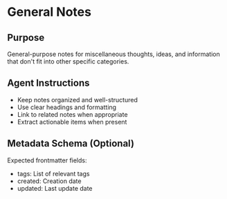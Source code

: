 # General Notes

## Purpose
General-purpose notes for miscellaneous thoughts, ideas, and information that don't fit into other specific categories.

## Agent Instructions
- Keep notes organized and well-structured
- Use clear headings and formatting
- Link to related notes when appropriate
- Extract actionable items when present

## Metadata Schema (Optional)
Expected frontmatter fields:
- tags: List of relevant tags
- created: Creation date
- updated: Last update date